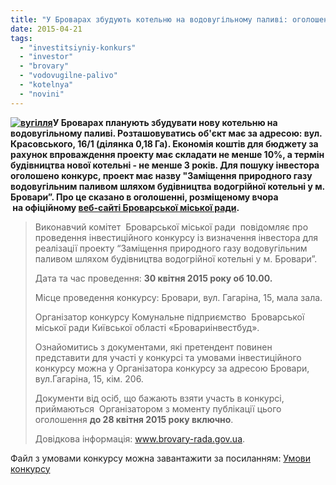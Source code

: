 ```yaml
---
title: "У Броварах збудують котельню на водовугільному паливі: оголошено інвестиційний конкурс"
date: 2015-04-21
tags: 
  - "investitsiyniy-konkurs"
  - "investor"
  - "brovary"
  - "vodovugilne-palivo"
  - "kotelnya"
  - "novini"
---
```


**[![вугілля](https://mpz.brovary.org/wp-content/uploads/2015/04/2913fbe4083fabeffa9fda9354726fd4b2a3366b.jpg)](https://mpz.brovary.org/wp-content/uploads/2015/04/2913fbe4083fabeffa9fda9354726fd4b2a3366b.jpg)У Броварах планують збудувати нову котельню на водовугільному паливі. Розташовуватись об'єкт має за адресою: вул. Красовського, 16/1 (ділянка 0,18 Га). Економія коштів для бюджету за рахунок впроваждення проекту має складати не менше 10%, а термін будівництва нової котельні - не менше 3 років. Для пошуку інвестора оголошено конкурс, проект має назву "Заміщення природного газу водовугільним паливом шляхом будівництва водогрійної котельні у м. Бровари”. Про це сказано в оголошенні, розміщеному вчора  на офіційному [веб-сайті Броварської міської ради](http://www.brovary.kiev.ua/ogoloshennya-pro-provedennya-%D1%96nvestits%D1%96inogo-konkursu-%D1%96z-viznachennya-%D1%96nvestora-dlya-real%D1%96zats%D1%96%D1%97-pro).** 

> Виконавчий комітет  Броварської міської ради  повідомляє про проведення інвестиційного конкурсу із визначення інвестора для реалізації проекту “Заміщення природного газу водовугільним паливом шляхом будівництва водогрійної котельні у м. Бровари”.
> 
> Дата та час проведення: **30 квітня 2015 року об 10.00.**
> 
> Місце проведення конкурсу: Бровари, вул. Гагаріна, 15, мала зала.
> 
> Організатор конкурсу Комунальне підприємство  Броварської міської ради Київської області «Бровариінвестбуд».
> 
> Ознайомитись з документами, які претендент повинен представити для участі у конкурсі та умовами інвестиційного конкурсу можна у Організатора конкурсу за адресою Бровари, вул.Гагаріна, 15, кім. 206.
> 
> Документи від осіб, що бажають взяти участь в конкурсі, приймаються  Організатором з моменту публікації цього оголошення **до 28 квітня 2015 року включно**.
> 
> Довідкова інформація: www.brovary-rada.gov.ua.

Файл з умовами конкурсу можна завантажити за посиланням: [Умови конкурсу](https://onedrive.live.com/redir?resid=72571393d4771099!3114&authkey=!AKOx-Fb5gZQ_xak&ithint=file%2crtf)
